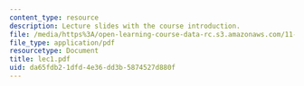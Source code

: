 ```yaml
---
content_type: resource
description: Lecture slides with the course introduction.
file: /media/https%3A/open-learning-course-data-rc.s3.amazonaws.com/11-431j-real-estate-finance-and-investment-fall-2006/da65fdb21dfd4e36dd3b5874527d880f_lec1.pdf
file_type: application/pdf
resourcetype: Document
title: lec1.pdf
uid: da65fdb2-1dfd-4e36-dd3b-5874527d880f
---
```

